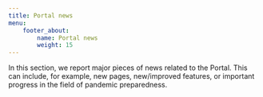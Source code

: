 ```yaml
---
title: Portal news
menu:
    footer_about:
        name: Portal news
        weight: 15
---
```

In this section, we report major pieces of news related to the Portal. This can include, for example, new pages, new/improved features, or important progress in the field of pandemic preparedness.